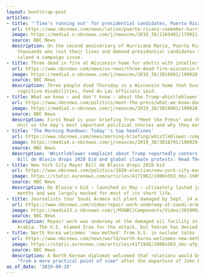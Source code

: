 ```yaml
---
layout: bootstrap-post
articles:
- title: "'Time's running out' for presidential candidates, Puerto Ricans warn"
  url: https://www.nbcnews.com/news/latino/puerto-ricans-remember-hurricane-maria-warn-presidential-candidates-time-s-n1056781
  image: https://media2.s-nbcnews.com/j/newscms/2019_38/2163401/170921-puerto-rico-hurricane-maria-1-ew-422p_681133b1334010624738bb23158b1e16.nbcnews-fp-1200-630.jpg
  source: NBC News
  description: On the second anniversary of Hurricane Maria, Puerto Ricans grieve
    thousands who lost their lives and demand presidential candidates to make the
    island a campaign issue.
- title: Three dead in fire at Wisconsin home for adults with intellectual disabilities
  url: https://www.nbcnews.com/news/us-news/three-dead-fire-wisconsin-home-adults-intellectual-disabilities-n1056801
  image: https://media3.s-nbcnews.com/j/newscms/2019_38/3018801/190920-fond-du-lac-fire-al-0805_7779a5ced4b0c41fd82329b0a54c0d4b.nbcnews-fp-1200-630.jpg
  source: NBC News
  description: Three people died Thursday in a Wisconsin home that housed people with
    cognitive disabilities, Fond du Lac officials said.
- title: What we know — and don't know — about the Trump-whistleblower story
  url: https://www.nbcnews.com/politics/meet-the-press/what-we-know-don-t-know-about-trump-whistleblower-story-n1056816
  image: https://media3.s-nbcnews.com/j/newscms/2019_38/3018901/190920-donald-trump-al-0859_ad719258f859609af7c5c89f2db16578.nbcnews-fp-1200-630.jpg
  source: NBC News
  description: First Read is your briefing from "Meet the Press" and the NBC Political
    Unit on the day's most important political stories and why they matter.
- title: 'The Morning Rundown: Today''s top headlines'
  url: https://www.nbcnews.com/news/morning-briefing/whistleblower-complaint-bill-de-blasio-drops-2020-bid-global-climate-n1056806
  image: https://media4.s-nbcnews.com/j/newscms/2019_38/3018791/190920-london-climate-mc-1301_e5c09505a70b15b1d15ebfbcfe4742bc.nbcnews-fp-1200-630.JPG
  source: NBC News
  description: 'Whistleblower complaint about Trump reportedly centers on Ukraine,
    Bill de Blasio drops 2020 bid and global climate protests: Read The Morning Rundown.'
- title: New York City Mayor Bill de Blasio drops 2020 bid
  url: https://www.nbcnews.com/politics/2020-election/new-york-city-mayor-bill-de-blasio-drops-2020-bid-n1056791
  image: https://static.euronews.com/articles/4171962/1000x563_nbc-190920-bill-de-blasio-al-0711_8a09cdd61da7df7fdb468732d9f3b332.jpg
  source: NBC News
  description: De Blasio's bid — launched in May — ultimately lasted just over four
    months and was largely mocked for most of its short life.
- title: Journalists tour Saudi Aramco oil plant damaged by Sept. 14 airstrike
  url: https://www.nbcnews.com/video/repair-work-underway-at-saudi-aramco-oil-plant-damaged-by-sept-14-airstrike-69459013599
  image: https://media13.s-nbcnews.com/j/MSNBC/Components/Video/201909/AFP_1KG1LR.nbcnews-fp-1200-630.jpg
  source: NBC News
  description: Repair work was underway at the damaged oil facility in Khurais, Saudi
    Arabia. The U.S. blamed Iran for the attack, but Tehran has denied any responsibility.
- title: North Korea welcomes 'new method' from U.S. in nuclear talks
  url: https://www.nbcnews.com/news/world/north-korea-welcomes-new-method-u-s-nuclear-talks-n1056796
  image: https://static.euronews.com/articles/4171948/1000x563_nbc-afp_1jg0un_febb210d2c17b5129f8eaeb072fa1b4c.jpg
  source: NBC News
  description: A North Korean diplomat welcomed that relations would be conducted
    "from a more practical point of view" after the departure of John Bolton.
as_of_date: '2019-09-20'
---
```


